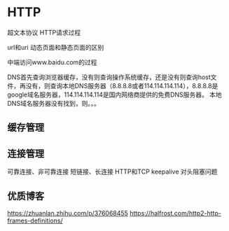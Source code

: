 # HTTP

超文本协议
HTTP请求过程

url和uri
动态页面和静态页面的区别

中端访问www.baidu.com的过程

DNS首先查询浏览器缓存，没有则查询操作系统缓存，还是没有则查询host文件，再没有，则查询本地DNS服务器（8.8.8.8或者114.114.114.114），8.8.8.8是google域名服务器，114.114.114.114是国内网络商提供的免费DNS服务器。
本地DNS域名服务器没有找到，则。。。

## 缓存管理
## 连接管理
可靠连接、非可靠连接
短链接、长连接
HTTP和TCP keepalive
对头阻塞问题


## 优质博客
https://zhuanlan.zhihu.com/p/376068455
https://halfrost.com/http2-http-frames-definitions/
